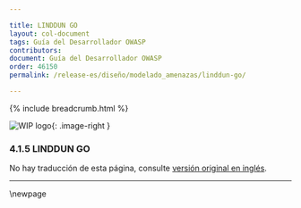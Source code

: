 ```yaml
---

title: LINDDUN GO
layout: col-document
tags: Guía del Desarrollador OWASP
contributors:
document: Guía del Desarrollador OWASP
order: 46150
permalink: /release-es/diseño/modelado_amenazas/linddun-go/

---
```


{% include breadcrumb.html %}

<style type="text/css">
.image-right {
  height: 180px;
  display: block;
  margin-left: auto;
  margin-right: auto;
  float: right;
}
</style>

![WIP logo](../../../../assets/images/dg_wip.png "Trabajo en curso"){: .image-right }

### 4.1.5 LINDDUN GO

No hay traducción de esta página, consulte [versión original en inglés][release060105].

----

[release060105]: https://github.com/OWASP/www-project-developer-guide/blob/main/release/06-design/01-threat-modeling/05-linddun-go.md

\newpage
